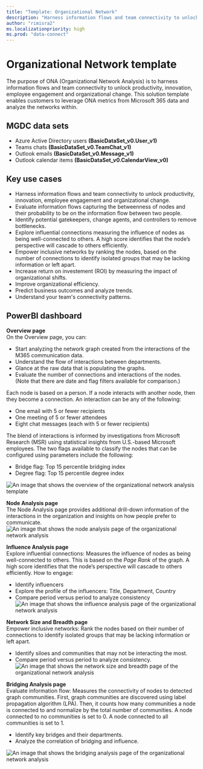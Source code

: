 ```yaml
---
title: "Template: Organizational Network"
description: "Harness information flows and team connectivity to unlock productivity, innovation, employee engagement and organizational change."
author: "rimisra2"
ms.localizationpriority: high
ms.prod: "data-connect"
---
```


# Organizational Network template

The purpose of ONA (Organizational Network Analysis) is to harness information flows and team connectivity to unlock productivity, innovation, employee engagement and organizational change. This solution template enables customers to leverage ONA metrics from Microsoft 365 data and analyze the networks within. 

## MGDC data sets 
- Azure Active Directory users **(BasicDataSet_v0.User_v1)**
- Teams chats **(BasicDataSet_v0.TeamChat_v1)** 
- Outlook emails **(BasicDataSet_v0.Message_v1)** 
- Outlook calendar items **(BasicDataSet_v0.CalendarView_v0)** 

## Key use cases 
- Harness information flows and team connectivity to unlock productivity, innovation, employee engagement and organizational change.  
- Evaluate information flows capturing the betweenness of nodes and their probability to be on the information flow between two people.  
- Identify potential gatekeepers, change agents, and controllers to remove bottlenecks. 
- Explore influential connections measuring the influence of nodes as being well-connected to others. A high score identifies that the node’s perspective will cascade to others efficiently. 
- Empower inclusive networks by ranking the nodes, based on the number of connections to identify isolated groups that may be lacking information or left apart. 
- Increase return on investement (ROI) by measuring the impact of organizational shifts.  
- Improve organizational efficiency.  
- Predict business outcomes and analyze trends.  
- Understand your team's connectivity patterns. 

## PowerBI dashboard 

**Overview page**  
On the Overview page, you can:

- Start analyzing the network graph created from the interactions of the M365 communication data.
- Understand the flow of interactions between departments.
- Glance at the raw data that is populating the graphs.
- Evaluate the number of connections and interactions of the nodes. (Note that there are date and flag filters available for comparison.) 

Each node is based on a person. If a node interacts with another node, then they become a connection. An interaction can be any of the following: 

- One email with 5 or fewer recipients
- One meeting of 5 or fewer attendees
- Eight chat messages (each with 5 or fewer recipients)
 
The blend of interactions is informed by investigations from Microsoft Research (MSR) using statistical insights from U.S.-based Microsoft employees. The two flags available to classify the nodes that can be configured using parameters include the following: 

- Bridge flag: Top 15 percentile bridging index 
- Degree flag: Top 15 percentile degree index 

![An image that shows the overview of the organizational network analysis template](images/data-connect-templates-ona-overview.png)

**Node Analysis page**  
The Node Analysis page provides additional drill-down information of the interactions in the organization and insights on how people prefer to communicate. 
![An image that shows the node analysis page of the organizational network analysis](images/data-connect-templates-ona-communications.png)

**Influence Analysis page**  
Explore influential connections: Measures the influence of nodes as being well-connected to others. This is based on the *Page Rank* of the graph. A high score identifies that the node’s perspective will cascade to others efficiently. How to engage: 

- Identify influencers 
- Explore the profile of the influencers: Title, Department, Country 
- Compare period versus period to analyze consistency 
![An image that shows the influence analysis page of the organizational network analysis](images/data-connect-templates-ona-influence.png)

**Network Size and Breadth page**  
Empower inclusive networks: Rank the nodes based on their number of connections to identify isolated groups that may be lacking information or left apart. 

- Identify siloes and communities that may not be interacting the most.
- Compare period versus period to analyze consistency.
![An image that shows the network size and breadth page of the organizational network analysis](images/data-connect-templates-network.png)

**Bridging Analysis page**  
Evaluate information flow: Measures the connectivity of nodes to detected graph communities. First, graph communities are discovered using label propagation algorithm (LPA). Then, it counts how many communities a node is connected to and normalize by the total number of communities. A node connected to no communities is set to 0. A node connected to all communities is set to 1. 

- Identify key bridges and their departments. 
- Analyze the correlation of bridging and influence.

![An image that shows the bridging analysis page of the organizational network analysis](images/data-connect-templates-ona-bridging.png)

